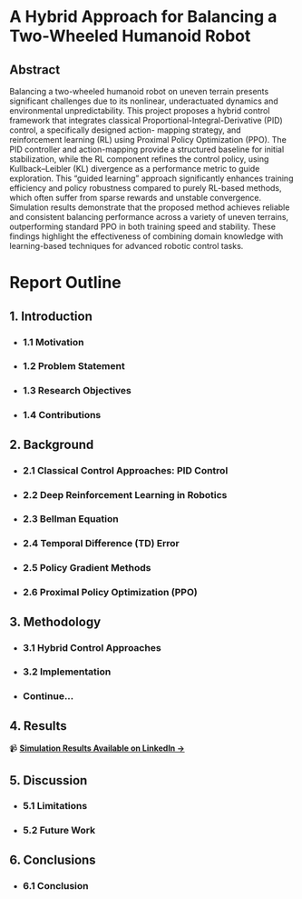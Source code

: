 # A Hybrid Approach for Balancing a Two-Wheeled Humanoid Robot

## Abstract
Balancing a two-wheeled humanoid robot on uneven terrain presents significant
challenges due to its nonlinear, underactuated dynamics and environmental unpredictability. This project proposes a hybrid control framework that integrates classical Proportional-Integral-Derivative (PID) control, a specifically designed action-
mapping strategy, and reinforcement learning (RL) using Proximal Policy Optimization (PPO). The PID controller and action-mapping provide a structured baseline
for initial stabilization, while the RL component refines the control policy, using
Kullback–Leibler (KL) divergence as a performance metric to guide exploration.
This “guided learning” approach significantly enhances training efficiency and policy robustness compared to purely RL-based methods, which often suffer from sparse rewards and unstable convergence. Simulation results demonstrate that the proposed
method achieves reliable and consistent balancing performance across a variety of
uneven terrains, outperforming standard PPO in both training speed and stability. These findings highlight the effectiveness of combining domain knowledge with
learning-based techniques for advanced robotic control tasks.

# Report Outline

## 1. Introduction
- ### 1.1 Motivation
- ### 1.2 Problem Statement
- ### 1.3 Research Objectives
- ### 1.4 Contributions

## 2. Background
- ### 2.1 Classical Control Approaches: PID Control
- ### 2.2 Deep Reinforcement Learning in Robotics
- ### 2.3 Bellman Equation
- ### 2.4 Temporal Difference (TD) Error
- ### 2.5 Policy Gradient Methods
- ### 2.6 Proximal Policy Optimization (PPO)

## 3. Methodology
- ### 3.1 Hybrid Control Approaches
- ### 3.2 Implementation
- ### Continue...

## 4. Results

📹 **[Simulation Results Available on LinkedIn →](https://www.linkedin.com/feed/update/urn:li:activity:7311644777316306944/)**

## 5. Discussion
- ### 5.1 Limitations
- ### 5.2 Future Work

## 6. Conclusions
- ### 6.1 Conclusion